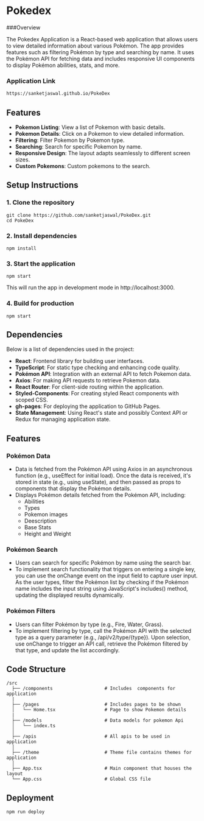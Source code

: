 # Pokedex

###Overview

The Pokedex Application is a React-based web application that allows users to view detailed information about various Pokémon. The app provides features such as filtering Pokémon by type and searching by name. It uses the Pokémon API for fetching data and includes responsive UI components to display Pokémon abilities, stats, and more.


### Application Link

```bash
https://sanketjaswal.github.io/PokeDex
```


## Features

- **Pokemon Listing**: View a list of Pokemon with basic details.
- **Pokemon Details**: Click on a Pokemon to view detailed information.
- **Filtering**: Filter Pokemon by Pokemon type.
- **Searching**: Search for specific Pokemon by name.
- **Responsive Design**: The layout adapts seamlessly to different screen sizes.
- **Custom Pokemons**: Custom pokemons to the search.


## Setup Instructions

### 1. Clone the repository
```shell
git clone https://github.com/sanketjaswal/PokeDex.git
cd PokeDex
```
### 2. Install dependencies
```shell
npm install
```
### 3. Start the application
```shell
npm start
```
This will run the app in development mode in http://localhost:3000. 
### 4. Build for production
```shell
npm start
```


## Dependencies
Below is a list of dependencies used in the project:
- **React**: Frontend library for building user interfaces.
- **TypeScript**: For static type checking and enhancing code quality.
- **Pokémon API**: Integration with an external API to fetch Pokemon data.
- **Axios**: For making API requests to retrieve Pokemon data.
- **React Router**: For client-side routing within the application.
- **Styled-Components**: For creating styled React components with scoped CSS.
- **gh-pages**: For deploying the application to GitHub Pages.
- **State Management**: Using React's state and possibly Context API or Redux for managing application state.

  
## Features

### Pokémon Data
- Data is fetched from the Pokémon API using Axios in an asynchronous function (e.g., useEffect for initial load). Once the data is received, it's stored in state (e.g., using useState), and then passed as props to components that display the Pokémon details.
- Displays Pokémon details fetched from the Pokémon API, including:
    - Abilities
    - Types
    - Pokemon images
    - Deescription
    - Base Stats
    - Height and Weight

### Pokémon Search
- Users can search for specific Pokémon by name using the search bar.
- To implement search functionality that triggers on entering a single key, you can use the onChange event on the input field to capture user input. As the user types, filter the Pokémon list by checking if the Pokémon   name includes the input string using JavaScript's includes() method, updating the displayed results dynamically.

### Pokémon Filters
- Users can filter Pokémon by type (e.g., Fire, Water, Grass).
- To implement filtering by type, call the Pokémon API with the selected type as a query parameter (e.g., /api/v2/type/{type}). Upon selection, use onChange to trigger an API call, retrieve the Pokémon filtered by that type, and update the list accordingly.


## Code Structure

```shell
/src
  ├── /components                   # Includes  components for application
  |
  ├── /pages                        # Includes pages to be shown
  │   └── Home.tsx                  # Page to show Pokemon details
  |  
  ├── /models                       # Data models for pokemon Api
  │   └── index.ts               
  │
  ├── /apis                         # All apis to be used in application
  │
  ├── /theme                        # Theme file contains themes for application
  │
  ├── App.tsx                       # Main component that houses the layout
  └── App.css                       # Global CSS file
```

## Deployment

```shell
npm run deploy
```

